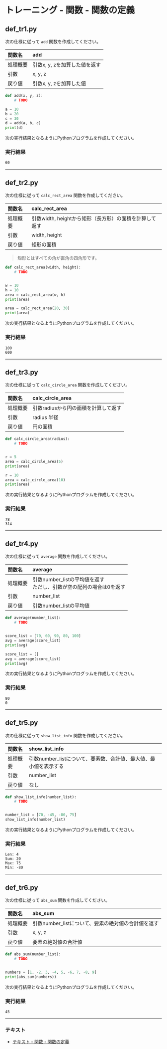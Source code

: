 # トレーニング - 関数 - 関数の定義

## def_tr1.py

次の仕様に従って `add` 関数を作成してください。

|関数名|add|
|:--|:--|
|処理概要|引数x, y, zを加算した値を返す|
|引数|x, y, z|
|戻り値|引数x, y, zを加算した値|

``` python
def add(x, y, z):
    # TODO

a = 10
b = 20
c = 30
d = add(a, b, c)
print(d)
```

次の実行結果となるようにPythonプログラムを作成してください。

### 実行結果

``` 
60
```

---

## def_tr2.py

次の仕様に従って `calc_rect_area` 関数を作成してください。

|関数名|calc_rect_area|
|:--|:--|
|処理概要|引数width, heightから矩形（長方形）の面積を計算して返す|
|引数|width, height|
|戻り値|矩形の面積|

> 矩形とはすべての角が直角の四角形です。

``` python
def calc_rect_area(width, height):
    # TODO


w = 10
h = 10
area = calc_rect_area(w, h)
print(area)

area = calc_rect_area(20, 30)
print(area)
```

次の実行結果となるようにPythonプログラムを作成してください。

### 実行結果

```
100
600
``` 

---

## def_tr3.py

次の仕様に従って `calc_circle_area` 関数を作成してください。

|関数名|calc_circle_area|
|:--|:--|
|処理概要|引数radiusから円の面積を計算して返す|
|引数|radius 半径|
|戻り値|円の面積|

``` python
def calc_circle_area(radius):
    # TODO


r = 5
area = calc_circle_area(5)
print(area)

r = 10
area = calc_circle_area(10)
print(area)
```

次の実行結果となるようにPythonプログラムを作成してください。

### 実行結果

``` 
78
314
```

---

## def_tr4.py

次の仕様に従って `average` 関数を作成してください。

|関数名|average|
|:--|:--|
|処理概要|引数number_listの平均値を返す<br>ただし、引数が空の配列の場合は0を返す|
|引数|number_list|
|戻り値|引数number_listの平均値|

``` python
def average(number_list):
    # TODO


score_list = [70, 60, 90, 80, 100]
avg = average(score_list)
print(avg)

score_list = []
avg = average(score_list)
print(avg)
```

次の実行結果となるようにPythonプログラムを作成してください。

### 実行結果

``` 
80
0
```

---

## def_tr5.py

次の仕様に従って `show_list_info` 関数を作成してください。

|関数名|show_list_info|
|:--|:--|
|処理概要|引数number_listについて、要素数、合計値、最大値、最小値を表示する|
|引数|number_list|
|戻り値|なし|

``` python
def show_list_info(number_list):
    # TODO


number_list = [70, -45, -80, 75]
show_list_info(number_list)
```

次の実行結果となるようにPythonプログラムを作成してください。

### 実行結果

``` 
Len: 4
Sum: 20
Max: 75
Min: -80
```

---

## def_tr6.py

次の仕様に従って `abs_sum` 関数を作成してください。

|関数名|abs_sum|
|:--|:--|
|処理概要|引数number_listについて、要素の絶対値の合計値を返す|
|引数|x, y, z|
|戻り値|要素の絶対値の合計値|

``` python
def abs_sum(number_list):
    # TODO


numbers = [1, -2, 3, -4, 5, -6, 7, -8, 9]
print(abs_sum(numbers))
```

次の実行結果となるようにPythonプログラムを作成してください。

### 実行結果

```
45
```

---

### テキスト

* [テキスト - 関数 - 関数の定義](../text/12_basic.md)

